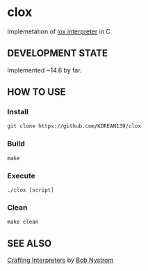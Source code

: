 # clox
Implemetation of [lox interpreter](http://www.craftinginterpreters.com/contents.html) in C

## DEVELOPMENT STATE
Implemented ~14.6 by far.

## HOW TO USE

### Install
`git clone https://github.com/KOREAN139/clox`

### Build
`make`

### Execute
`./clox [script]`

### Clean
`make clean`

## SEE ALSO
[Crafting Interpreters](http://www.craftinginterpreters.com/contents.html) by [Bob Nystrom](https://github.com/munificent)

